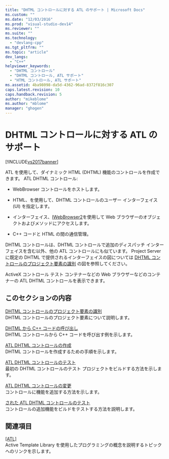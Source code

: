 ```yaml
---
title: "DHTML コントロールに対する ATL のサポート | Microsoft Docs"
ms.custom: ""
ms.date: "12/03/2016"
ms.prod: "visual-studio-dev14"
ms.reviewer: ""
ms.suite: ""
ms.technology: 
  - "devlang-cpp"
ms.tgt_pltfrm: ""
ms.topic: "article"
dev_langs: 
  - "C++"
helpviewer_keywords: 
  - "DHTML コントロール"
  - "DHTML コントロール, ATL サポート"
  - "HTML コントロール, ATL サポート"
ms.assetid: 4ba98098-da5d-4362-96ad-8372f816c307
caps.latest.revision: 10
caps.handback.revision: 5
author: "mikeblome"
ms.author: "mblome"
manager: "ghogen"
---
```

# DHTML コントロールに対する ATL のサポート
[!INCLUDE[vs2017banner](../assembler/inline/includes/vs2017banner.md)]

ATL を使用して、ダイナミック HTML \(DHTML\) 機能のコントロールを作成できます。  ATL DHTML コントロール:  
  
-   WebBrowser コントロールをホストします。  
  
-   HTML、を使用して、DHTML コントロールのユーザー インターフェイス \(UI\) を指定します。  
  
-   インターフェイス、[IWebBrowser2](https://msdn.microsoft.com/en-us/library/aa752127.aspx)を使用して Web ブラウザーのオブジェクトおよびメソッドにアクセスします。  
  
-   C\+\+ コードと HTML の間の通信管理。  
  
 DHTML コントロールは、DHTML コントロールで追加のディスパッチ インターフェイスを含む以外、他の ATL コントロールにも似ています。  Project Server に既定の DHTML で提供されるインターフェイスの図については [DHTML コントロールのプロジェクト要素の識別](../atl/identifying-the-elements-of-the-dhtml-control-project.md) の図を参照してください。  
  
 ActiveX コントロール テスト コンテナーなどの Web ブラウザーなどのコンテナーの ATL DHTML コントロールを表示できます。  
  
## このセクションの内容  
 [DHTML コントロールのプロジェクト要素の識別](../atl/identifying-the-elements-of-the-dhtml-control-project.md)  
 DHTML コントロールのプロジェクト要素について説明します。  
  
 [DHTML から C\+\+ コードの呼び出し](../Topic/Calling%20C++%20Code%20from%20DHTML.md)  
 DHTML コントロールから C\+\+ コードを呼び出す例を示します。  
  
 [ATL DHTML コントロールの作成](../atl/creating-an-atl-dhtml-control.md)  
 DHTML コントロールを作成するための手順を示します。  
  
 [ATL DHTML コントロールのテスト](../atl/testing-the-atl-dhtml-control.md)  
 最初の DHTML コントロールのテスト プロジェクトをビルドする方法を示します。  
  
 [ATL DHTML コントロールの変更](../atl/modifying-the-atl-dhtml-control.md)  
 コントロールに機能を追加する方法を示します。  
  
 [された ATL DHTML コントロールのテスト](../atl/testing-the-modified-atl-dhtml-control.md)  
 コントロールの追加機能をビルドをテストする方法を説明します。  
  
## 関連項目  
 [&#91;ATL&#93;](../atl/active-template-library-atl-concepts.md)  
 Active Template Library を使用したプログラミングの概念を説明するトピックへのリンクを示します。